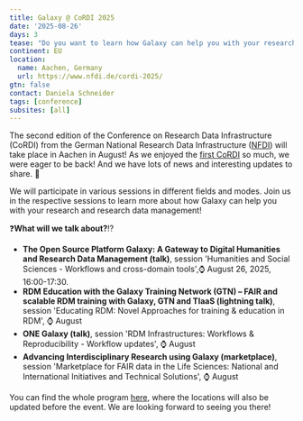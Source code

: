 ```yaml
---
title: Galaxy @ CoRDI 2025
date: '2025-08-26'
days: 3
tease: "Do you want to learn how Galaxy can help you with your research and reproducible research data management? Join us at CoRDI!"
continent: EU
location:
  name: Aachen, Germany
  url: https://www.nfdi.de/cordi-2025/
gtn: false
contact: Daniela Schneider
tags: [conference]
subsites: [all]
---
```


The second edition of the Conference on Research Data Infrastructure (CoRDI) from the German National Research Data Infrastructure ([NFDI](https://www.nfdi.de/association/?lang=en)) will take place in Aachen in August! 
As we enjoyed the [first CoRDI](https://galaxyproject.org/news/2023-09-12-cordi/) so much, we were eager to be back! And we have lots of news and interesting updates to share. 💼

We will participate in various sessions in different fields and modes. 
Join us in the respective sessions to learn more about how Galaxy can help you with your research and research data management! 


❓**What will we talk about?**⁉️

- **The Open Source Platform Galaxy: A Gateway to Digital Humanities and Research Data Management (talk)**, session 'Humanities and Social Sciences - Workflows and cross-domain tools',⌚ August 26, 2025, 16:00-17:30.  
- **RDM Education with the Galaxy Training Network (GTN) – FAIR and scalable RDM training with Galaxy, GTN and TIaaS (lightning talk)**, session 'Educating RDM: Novel Approaches for training & education in RDM', ⌚ August 
- **ONE Galaxy (talk)**, session 'RDM Infrastructures: Workflows & Reproducibility - Workflow updates', ⌚ August
- **Advancing Interdisciplinary Research using Galaxy (marketplace)**, session 'Marketplace for FAIR data in the Life Sciences: National and International
Initiatives and Technical Solutions', ⌚ August


You can find the whole program [here](https://www.nfdi.de/cordi-2025/), where the locations will also be updated before the event. We are looking forward to seeing you there!

